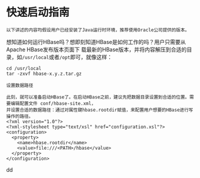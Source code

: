 快速启动指南
================================================================================
```
以下讲述的内容均假设用户已经安装了Java运行时环境，推荐使用Oracle公司提供的版本。
```
想知道如何运行HBase吗？想即刻知道HBase是如何工作的吗？用户只需要从Apache HBase发布版本页面下
载最新的HBase版本，并将内容解压到合适的目录，如`/usr/local`或者`/opt`即可，就像这样：
```shell
cd /usr/local
tar -zxvf hbase-x.y.z.tar.gz
```
```
设置数据路径

此刻，就可以准备启动HBase了。在启动HBase之前，建议先把数据目录设置到合适的位置。需要编辑配置文件 conf/hbase-site.xml，
并设置合适的数据路径：通过对属性键hbase.rootdir赋值，来配置用户想要的HBase进行写操作的路径。
<?xml version="1.0"?>
<?xml-stylesheet type="text/xsl" href="configuration.xsl"?>
<configuration>
  <property>
    <name>hbase.rootdir</name>
    <value>file:///<PATH>/hbase</value>
  </property>
</configuration>

```
































dd

